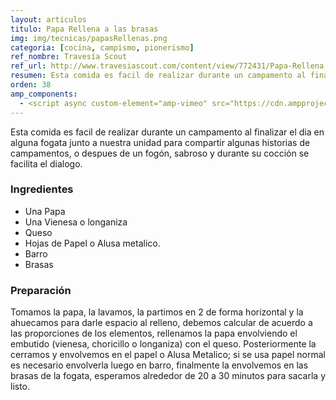 ```yaml
---
layout: articulos
titulo: Papa Rellena a las brasas
img: img/tecnicas/papasRellenas.png
categoria: [cocina, campismo, pionerismo]
ref_nombre: Travesía Scout
ref_url: http://www.travesiascout.com/content/view/772431/Papa-Rellena.html#.Vr877PJ974Y
resumen: Esta comida es facil de realizar durante un campamento al finalizar el dia en alguna fogata junto a nuestra unidad para compartir algunas historias de campamentos...
orden: 38
amp_components:
  - <script async custom-element="amp-vimeo" src="https://cdn.ampproject.org/v0/amp-vimeo-0.1.js"></script>
---
```

Esta comida es facil de realizar durante un campamento al finalizar el dia en alguna fogata junto a nuestra unidad para compartir algunas historias de campamentos, o despues de un fogón, sabroso y durante su cocción se facilita el dialogo.

<h3>Ingredientes</h3><ul><li>Una Papa</li><li>Una Vienesa o longaniza</li><li>Queso</li><li>Hojas de Papel o Alusa metalico.</li><li>Barro</li><li>Brasas</li></ul><h3>Preparación</h3><p>Tomamos la papa, la lavamos, la partimos en 2 de forma horizontal y la ahuecamos para darle espacio al relleno, debemos calcular de acuerdo a las proporciones de los elementos, rellenamos la papa envolviendo el embutido (vienesa, choricillo o longaniza) con el queso. Posteriormente la cerramos y envolvemos en el papel o Alusa Metalico; si se usa papel normal es necesario envolverla luego en barro, finalmente la envolvemos en las brasas de la fogata, esperamos alrededor de 20 a 30 minutos para sacarla y listo.</p>

<amp-vimeo
data-videoid="11298899"
layout="responsive"
width="500" height="281">
</amp-vimeo>
